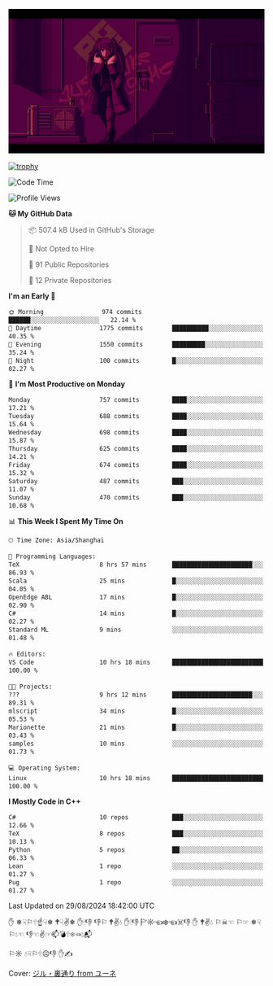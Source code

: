 ![](imgs/main.png)

[![trophy](https://github-profile-trophy.vercel.app/?username=NeilKleistGao&theme=dracula)](https://github.com/ryo-ma/github-profile-trophy)

<!--START_SECTION:waka-->
![Code Time](http://img.shields.io/badge/Code%20Time-1%2C291%20hrs%2023%20mins-blue)

![Profile Views](http://img.shields.io/badge/Profile%20Views-0-blue)

**🐱 My GitHub Data** 

> 📦 507.4 kB Used in GitHub's Storage 
 > 
> 🚫 Not Opted to Hire
 > 
> 📜 91 Public Repositories 
 > 
> 🔑 12 Private Repositories 
 > 
**I'm an Early 🐤** 

```text
🌞 Morning                974 commits         ██████░░░░░░░░░░░░░░░░░░░   22.14 % 
🌆 Daytime                1775 commits        ██████████░░░░░░░░░░░░░░░   40.35 % 
🌃 Evening                1550 commits        █████████░░░░░░░░░░░░░░░░   35.24 % 
🌙 Night                  100 commits         █░░░░░░░░░░░░░░░░░░░░░░░░   02.27 % 
```
📅 **I'm Most Productive on Monday** 

```text
Monday                   757 commits         ████░░░░░░░░░░░░░░░░░░░░░   17.21 % 
Tuesday                  688 commits         ████░░░░░░░░░░░░░░░░░░░░░   15.64 % 
Wednesday                698 commits         ████░░░░░░░░░░░░░░░░░░░░░   15.87 % 
Thursday                 625 commits         ████░░░░░░░░░░░░░░░░░░░░░   14.21 % 
Friday                   674 commits         ████░░░░░░░░░░░░░░░░░░░░░   15.32 % 
Saturday                 487 commits         ███░░░░░░░░░░░░░░░░░░░░░░   11.07 % 
Sunday                   470 commits         ███░░░░░░░░░░░░░░░░░░░░░░   10.68 % 
```


📊 **This Week I Spent My Time On** 

```text
🕑︎ Time Zone: Asia/Shanghai

💬 Programming Languages: 
TeX                      8 hrs 57 mins       ██████████████████████░░░   86.93 % 
Scala                    25 mins             █░░░░░░░░░░░░░░░░░░░░░░░░   04.05 % 
OpenEdge ABL             17 mins             █░░░░░░░░░░░░░░░░░░░░░░░░   02.90 % 
C#                       14 mins             █░░░░░░░░░░░░░░░░░░░░░░░░   02.27 % 
Standard ML              9 mins              ░░░░░░░░░░░░░░░░░░░░░░░░░   01.48 % 

🔥 Editors: 
VS Code                  10 hrs 18 mins      █████████████████████████   100.00 % 

🐱‍💻 Projects: 
???                      9 hrs 12 mins       ██████████████████████░░░   89.31 % 
mlscript                 34 mins             █░░░░░░░░░░░░░░░░░░░░░░░░   05.53 % 
Marionette               21 mins             █░░░░░░░░░░░░░░░░░░░░░░░░   03.43 % 
samples                  10 mins             ░░░░░░░░░░░░░░░░░░░░░░░░░   01.73 % 

💻 Operating System: 
Linux                    10 hrs 18 mins      █████████████████████████   100.00 % 
```

**I Mostly Code in C++** 

```text
C#                       10 repos            ███░░░░░░░░░░░░░░░░░░░░░░   12.66 % 
TeX                      8 repos             ███░░░░░░░░░░░░░░░░░░░░░░   10.13 % 
Python                   5 repos             ██░░░░░░░░░░░░░░░░░░░░░░░   06.33 % 
Lean                     1 repo              ░░░░░░░░░░░░░░░░░░░░░░░░░   01.27 % 
Pug                      1 repo              ░░░░░░░░░░░░░░░░░░░░░░░░░   01.27 % 
```




 Last Updated on 29/08/2024 18:42:00 UTC
<!--END_SECTION:waka-->

✋ ❄☟⚐🕆☝☟❄ 🕈☟✌❄ ✋🕯👎 👎⚐ 🕈✌💧 ✋🕯👎 🏱☼☜❄☜☠👎 ✋ 🕈✌💧 ⚐☠☜ ⚐☞ ❄☟⚐💧☜ 👎☜✌☞📫💣🕆❄☜💧📬

⚐☼ 💧☟⚐🕆☹👎 ✋✍

Cover: [ジル・裏通り from ユーネ](https://www.pixiv.net/artworks/62127066)
